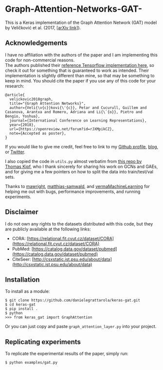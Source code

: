 # Graph-Attention-Networks-GAT-
This is a Keras implementation of the Graph Attention Network (GAT) model by Veličković et al. (2017, [[arXiv link]](https://arxiv.org/abs/1710.10903)).

## Acknowledgements
I have no affiliation with the authors of the paper and I am implementing this code for non-commercial reasons.  
The authors published their [reference Tensorflow implementation here](https://github.com/PetarV-/GAT), so check it out for something that is guaranteed to work as intended. Their implementation is slightly different than mine, so that may be something to keep in mind.
You should cite the paper if you use any of this code for your research:
```
@article{
  velickovic2018graph,
  title="{Graph Attention Networks}",
  author={Veli{\v{c}}kovi{\'{c}}, Petar and Cucurull, Guillem and Casanova, Arantxa and Romero, Adriana and Li{\`{o}}, Pietro and Bengio, Yoshua},
  journal={International Conference on Learning Representations},
  year={2018},
  url={https://openreview.net/forum?id=rJXMpikCZ},
  note={Accepted as poster},
}
```
If you would like to give me credit, feel free to link to my [Github profile](https://github.com/danielegrattarola), [blog](https://danielegrattarola.github.io), or [Twitter](https://twitter.com/riceasphait).

I also copied the code in `utils.py` almost verbatim from [this repo by Thomas Kipf](https://github.com/tkipf/gcn), who I thank sincerely for sharing his work on GCNs and GAEs, and for giving me a few pointers on how to split the data into train/test/val sets.

Thanks to [mawright](https://github.com/mawright), [matthias-samwald](https://github.com/matthias-samwald), and [vermaMachineLearning](https://github.com/vermaMachineLearning) for helping me out with bugs, performance improvements, and running experiments.

## Disclaimer
I do not own any rights to the datasets distributed with this code, but they are publicly available at the following links:

- CORA: [https://relational.fit.cvut.cz/dataset/CORA](https://relational.fit.cvut.cz/dataset/CORA)
- PubMed: [https://catalog.data.gov/dataset/pubmed](https://catalog.data.gov/dataset/pubmed)
- CiteSeer: [http://csxstatic.ist.psu.edu/about/data](http://csxstatic.ist.psu.edu/about/data)

## Installation
To install as a module:
```
$ git clone https://github.com/danielegrattarola/keras-gat.git
$ cd keras-gat
$ pip install .
$ python
>>> from keras_gat import GraphAttention
```

Or you can just copy and paste `graph_attention_layer.py` into your project.

## Replicating experiments
To replicate the experimental results of the paper, simply run:
```sh
$ python examples/gat.py
```

